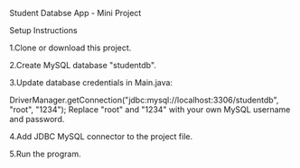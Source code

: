 Student Databse App - Mini Project

Setup Instructions

1.Clone or download this project.

2.Create MySQL database "studentdb".
   
3.Update database credentials in Main.java:

DriverManager.getConnection("jdbc:mysql://localhost:3306/studentdb", "root", "1234");
Replace "root" and "1234" with your own MySQL username and password.

4.Add JDBC MySQL connector to the project file.

5.Run the program.
